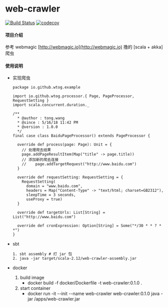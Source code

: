 # web-crawler    
[![Build Status](https://travis-ci.org/wtog/web-crawler.svg?branch=master)](https://travis-ci.org/wtog/web-crawler.svg?branch=master) [![codecov](https://codecov.io/gh/wtog/web-crawler/branch/master/graph/badge.svg)](https://codecov.io/gh/wtog/web-crawler)


#### 项目介绍
参考 webmagic [http://webmagic.io](http://webmagic.io) 撸的 [scala + akka] 爬虫

#### 使用说明

- 实现爬虫
  
      package io.github.wtog.example

      import io.github.wtog.processor.{ Page, PageProcessor, RequestSetting }
      import scala.concurrent.duration._

      /**
        * @author : tong.wang
        * @since : 5/16/18 11:42 PM
        * @version : 1.0.0
        */
      final case class BaiduPageProcessor() extends PageProcessor {

        override def process(page: Page): Unit = {
          // 处理爬去结果
          page.addPageResultItem(Map("title" -> page.title))
          // 添加新的爬去连接
          //    page.addTargetRequest("http://www.baidu.com")
        }

        override def requestSetting: RequestSetting = {
          RequestSetting(
            domain = "www.baidu.com",
            headers = Map("Content-Type" -> "text/html; charset=GB2312"),
            sleepTime = 3 seconds,
            useProxy = true)
        }

        override def targetUrls: List[String] = List("http://www.baidu.com")

        override def cronExpression: Option[String] = Some("*/30 * * ? * *")
      }



- sbt

	  1. sbt assembly # 打 jar 包
	  2. java -jar target/scala-2.12/web-crawler-assembly.jar


- docker

	1. build image
    	- docker build -f docker/Dockerfile -t web-crawler:0.1.0 .
  2. start container
      - docker run -it --init --name web-crawler web-crawler:0.1.0 java -jar /apps/web-crawler.jar


